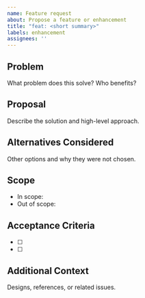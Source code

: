 ```yaml
---
name: Feature request
about: Propose a feature or enhancement
title: "feat: <short summary>"
labels: enhancement
assignees: ''
---
```


## Problem
What problem does this solve? Who benefits?

## Proposal
Describe the solution and high-level approach.

## Alternatives Considered
Other options and why they were not chosen.

## Scope
- In scope: 
- Out of scope: 

## Acceptance Criteria
- [ ] 
- [ ] 

## Additional Context
Designs, references, or related issues.

